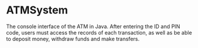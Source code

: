 # ATMSystem
The console interface of the ATM in Java.
After entering the ID and PIN code, users must access the records of each transaction, as well as be able to deposit money, withdraw funds and make transfers.
